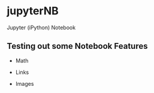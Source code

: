 # jupyterNB
Jupyter (iPython) Notebook


## Testing out some Notebook Features

+ Math

+ Links

+ Images

